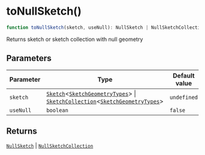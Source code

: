 # toNullSketch()

```ts
function toNullSketch(sketch, useNull): NullSketch | NullSketchCollection;
```

Returns sketch or sketch collection with null geometry

## Parameters

| Parameter | Type                                                                                                                                                                                                                                 | Default value |
| --------- | ------------------------------------------------------------------------------------------------------------------------------------------------------------------------------------------------------------------------------------ | ------------- |
| `sketch`  | [`Sketch`](../interfaces/Sketch.md)\<[`SketchGeometryTypes`](../type-aliases/SketchGeometryTypes.md)\> \| [`SketchCollection`](../interfaces/SketchCollection.md)\<[`SketchGeometryTypes`](../type-aliases/SketchGeometryTypes.md)\> | `undefined`   |
| `useNull` | `boolean`                                                                                                                                                                                                                            | `false`       |

## Returns

[`NullSketch`](../interfaces/NullSketch.md) \| [`NullSketchCollection`](../interfaces/NullSketchCollection.md)
